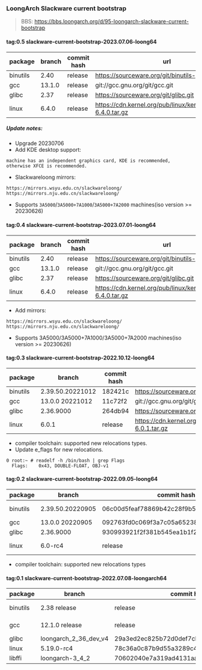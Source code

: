 ### LoongArch Slackware current bootstrap

> BBS: https://bbs.loongarch.org/d/95-loongarch-slackware-current-bootstrap


#### tag:0.5 slackware-current-bootstrap-2023.07.06-loong64

| package | branch | commit hash | url |
| ---- | ---- | ---- | ---- |
| binutils | 2.40 | release | https://sourceware.org/git/binutils-gdb.git |
| gcc | 13.1.0 | release | git://gcc.gnu.org/git/gcc.git |
| glibc | 2.37 | release | https://sourceware.org/git/glibc.git |
| linux | 6.4.0 | release | https://cdn.kernel.org/pub/linux/kernel/v6.x/linux-6.4.0.tar.gz |

##### Update notes:

* Upgrade 20230706 
* Add KDE desktop support:

`machine has an independent graphics card, KDE is recommended, otherwise XFCE is recommended.`

* Slackwareloong mirrors:
```
https://mirrors.wsyu.edu.cn/slackwareloong/
https://mirrors.nju.edu.cn/slackwareloong/
```

* Supports `3A5000`/`3A5000+7A1000`/`3A5000+7A2000` machines(iso version >= 20230626)


#### tag:0.4 slackware-current-bootstrap-2023.07.01-loong64

| package | branch | commit hash | url |
| ---- | ---- | ---- | ---- |
| binutils | 2.40 | release | https://sourceware.org/git/binutils-gdb.git |
| gcc | 13.1.0 | release | git://gcc.gnu.org/git/gcc.git |
| glibc | 2.37 | release | https://sourceware.org/git/glibc.git |
| linux | 6.4.0 | release | https://cdn.kernel.org/pub/linux/kernel/v6.x/linux-6.4.0.tar.gz |

* Add mirrors:
```
https://mirrors.wsyu.edu.cn/slackwareloong/
https://mirrors.nju.edu.cn/slackwareloong/
```

* Supports 3A5000/3A5000+7A1000/3A5000+7A2000 machines(iso version >= 20230626)


#### tag:0.3 slackware-current-bootstrap-2022.10.12-loong64

| package | branch | commit hash | url |
| ---- | ---- | ---- | ---- |
| binutils | 2.39.50.20221012 | 182421c | https://sourceware.org/git/binutils-gdb.git |
| gcc | 13.0.0 20221012 | 11c72f2 | git://gcc.gnu.org/git/gcc.git |
| glibc | 2.36.9000 | 264db94 | https://sourceware.org/git/glibc.git |
| linux | 6.0.1 | release | https://cdn.kernel.org/pub/linux/kernel/v6.x/linux-6.0.1.tar.gz |

* compiler toolchain: supported  new relocations types.
* Update e_flags for new relocations. 
```
0 root:~ # readelf -h /bin/bash | grep Flags
  Flags:    0x43, DOUBLE-FLOAT, OBJ-v1
```


#### tag:0.2 slackware-current-bootstrap-2022.09.05-loong64

| package | branch | commit hash | url |
| ---- | ---- | ---- | ---- |
| binutils | 2.39.50.20220905 | 06c00d5feaf78869b42c28f9b5519c922a6dc765 | https://sourceware.org/git/binutils-gdb.git |
| gcc | 13.0.0 20220905 | 092763fd0c069f3a7c05a65238d3815e8daab76b | git://gcc.gnu.org/git/gcc.git |
| glibc | 2.36.9000 | 930993921f2f381b545ea1b1f2d9c534b2b72b08 | https://sourceware.org/git/glibc.git |
| linux | 6.0-rc4 | release | https://git.kernel.org/torvalds/t/linux-6.0-rc4.tar.gz |

* compiler toolchain: supported new relocations types


#### tag:0.1 slackware-current-bootstrap-2022.07.08-loongarch64

| package | branch | commit hash | url |
| ---- | ---- | ---- | ---- |
| binutils | 2.38 release | release | https://ftp.gnu.org/gnu/binutils/binutils-2.38.tar.lz |
| gcc | 12.1.0 release | release | https://ftp.gnu.org/gnu/gcc/gcc-12.1.0/gcc-12.1.0.tar.xz |
| glibc | loongarch_2_36_dev_v4 | 29a3ed2ec825b72d0def7cb51b3998615abf8c6b | https://github.com/loongson/glibc.git |
| linux | 5.19.0-rc4 | 78c36a0c87b9d55a3289c44ab691e7940619fcc1 | https://github.com/loongson/linux.git |
| libffi | loongarch-3_4_2 | 70602040e7a319ad4131aad422d59a493bc65f18 | https://github.com/loongson/libffi.git |


